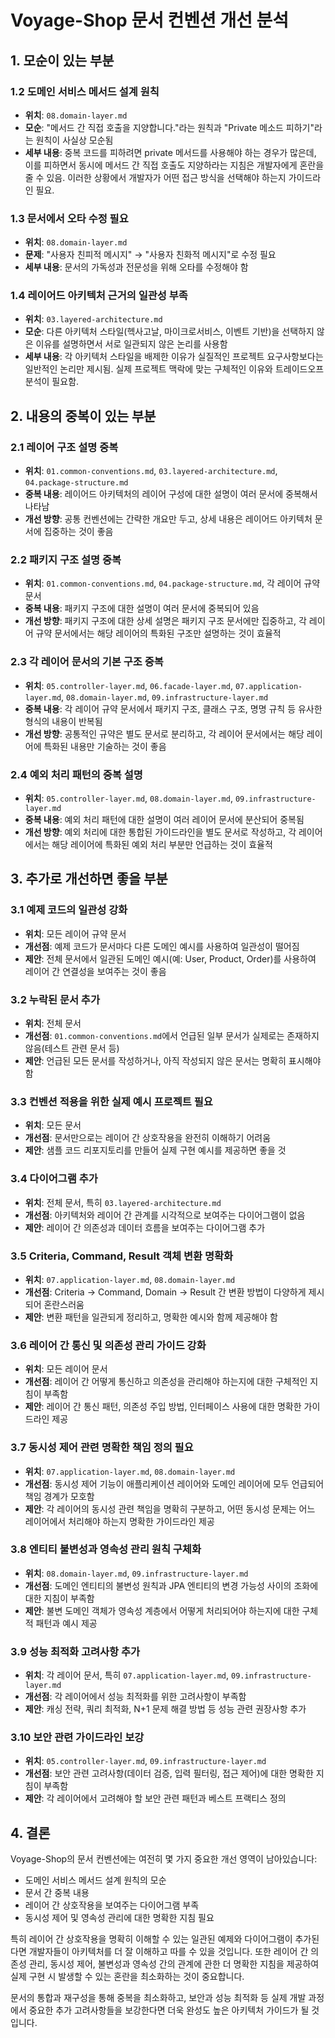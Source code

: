 # Voyage-Shop 문서 컨벤션 개선 분석

## 1. 모순이 있는 부분

### 1.2 도메인 서비스 메서드 설계 원칙

- **위치**: `08.domain-layer.md`
- **모순**: "메서드 간 직접 호출을 지양합니다."라는 원칙과 "Private 메소드 피하기"라는 원칙이 사실상 모순됨
- **세부 내용**: 중복 코드를 피하려면 private 메서드를 사용해야 하는 경우가 많은데, 이를 피하면서 동시에 메서드 간 직접 호출도 지양하라는 지침은 개발자에게 혼란을 줄 수 있음. 이러한 상황에서 개발자가 어떤 접근 방식을 선택해야 하는지 가이드라인 필요.

### 1.3 문서에서 오타 수정 필요

- **위치**: `08.domain-layer.md`
- **문제**: "사용자 친피적 메시지" → "사용자 친화적 메시지"로 수정 필요
- **세부 내용**: 문서의 가독성과 전문성을 위해 오타를 수정해야 함

### 1.4 레이어드 아키텍처 근거의 일관성 부족

- **위치**: `03.layered-architecture.md`
- **모순**: 다른 아키텍처 스타일(헥사고날, 마이크로서비스, 이벤트 기반)을 선택하지 않은 이유를 설명하면서 서로 일관되지 않은 논리를 사용함
- **세부 내용**: 각 아키텍처 스타일을 배제한 이유가 실질적인 프로젝트 요구사항보다는 일반적인 논리만 제시됨. 실제 프로젝트 맥락에 맞는 구체적인 이유와 트레이드오프 분석이 필요함.

## 2. 내용의 중복이 있는 부분

### 2.1 레이어 구조 설명 중복

- **위치**: `01.common-conventions.md`, `03.layered-architecture.md`, `04.package-structure.md`
- **중복 내용**: 레이어드 아키텍처의 레이어 구성에 대한 설명이 여러 문서에 중복해서 나타남
- **개선 방향**: 공통 컨벤션에는 간략한 개요만 두고, 상세 내용은 레이어드 아키텍처 문서에 집중하는 것이 좋음

### 2.2 패키지 구조 설명 중복

- **위치**: `01.common-conventions.md`, `04.package-structure.md`, 각 레이어 규약 문서
- **중복 내용**: 패키지 구조에 대한 설명이 여러 문서에 중복되어 있음
- **개선 방향**: 패키지 구조에 대한 상세 설명은 패키지 구조 문서에만 집중하고, 각 레이어 규약 문서에서는 해당 레이어의 특화된 구조만 설명하는 것이 효율적

### 2.3 각 레이어 문서의 기본 구조 중복

- **위치**: `05.controller-layer.md`, `06.facade-layer.md`, `07.application-layer.md`, `08.domain-layer.md`, `09.infrastructure-layer.md`
- **중복 내용**: 각 레이어 규약 문서에서 패키지 구조, 클래스 구조, 명명 규칙 등 유사한 형식의 내용이 반복됨
- **개선 방향**: 공통적인 규약은 별도 문서로 분리하고, 각 레이어 문서에서는 해당 레이어에 특화된 내용만 기술하는 것이 좋음

### 2.4 예외 처리 패턴의 중복 설명

- **위치**: `05.controller-layer.md`, `08.domain-layer.md`, `09.infrastructure-layer.md`
- **중복 내용**: 예외 처리 패턴에 대한 설명이 여러 레이어 문서에 분산되어 중복됨
- **개선 방향**: 예외 처리에 대한 통합된 가이드라인을 별도 문서로 작성하고, 각 레이어에서는 해당 레이어에 특화된 예외 처리 부분만 언급하는 것이 효율적

## 3. 추가로 개선하면 좋을 부분

### 3.1 예제 코드의 일관성 강화

- **위치**: 모든 레이어 규약 문서
- **개선점**: 예제 코드가 문서마다 다른 도메인 예시를 사용하여 일관성이 떨어짐
- **제안**: 전체 문서에서 일관된 도메인 예시(예: User, Product, Order)를 사용하여 레이어 간 연결성을 보여주는 것이 좋음

### 3.2 누락된 문서 추가

- **위치**: 전체 문서
- **개선점**: `01.common-conventions.md`에서 언급된 일부 문서가 실제로는 존재하지 않음(테스트 관련 문서 등)
- **제안**: 언급된 모든 문서를 작성하거나, 아직 작성되지 않은 문서는 명확히 표시해야 함

### 3.3 컨벤션 적용을 위한 실제 예시 프로젝트 필요

- **위치**: 모든 문서
- **개선점**: 문서만으로는 레이어 간 상호작용을 완전히 이해하기 어려움
- **제안**: 샘플 코드 리포지토리를 만들어 실제 구현 예시를 제공하면 좋을 것

### 3.4 다이어그램 추가

- **위치**: 전체 문서, 특히 `03.layered-architecture.md`
- **개선점**: 아키텍처와 레이어 간 관계를 시각적으로 보여주는 다이어그램이 없음
- **제안**: 레이어 간 의존성과 데이터 흐름을 보여주는 다이어그램 추가

### 3.5 Criteria, Command, Result 객체 변환 명확화

- **위치**: `07.application-layer.md`, `08.domain-layer.md`
- **개선점**: Criteria → Command, Domain → Result 간 변환 방법이 다양하게 제시되어 혼란스러움
- **제안**: 변환 패턴을 일관되게 정리하고, 명확한 예시와 함께 제공해야 함

### 3.6 레이어 간 통신 및 의존성 관리 가이드 강화

- **위치**: 모든 레이어 문서
- **개선점**: 레이어 간 어떻게 통신하고 의존성을 관리해야 하는지에 대한 구체적인 지침이 부족함
- **제안**: 레이어 간 통신 패턴, 의존성 주입 방법, 인터페이스 사용에 대한 명확한 가이드라인 제공

### 3.7 동시성 제어 관련 명확한 책임 정의 필요

- **위치**: `07.application-layer.md`, `08.domain-layer.md`
- **개선점**: 동시성 제어 기능이 애플리케이션 레이어와 도메인 레이어에 모두 언급되어 책임 경계가 모호함
- **제안**: 각 레이어의 동시성 관련 책임을 명확히 구분하고, 어떤 동시성 문제는 어느 레이어에서 처리해야 하는지 명확한 가이드라인 제공

### 3.8 엔티티 불변성과 영속성 관리 원칙 구체화

- **위치**: `08.domain-layer.md`, `09.infrastructure-layer.md`
- **개선점**: 도메인 엔티티의 불변성 원칙과 JPA 엔티티의 변경 가능성 사이의 조화에 대한 지침이 부족함
- **제안**: 불변 도메인 객체가 영속성 계층에서 어떻게 처리되어야 하는지에 대한 구체적 패턴과 예시 제공

### 3.9 성능 최적화 고려사항 추가

- **위치**: 각 레이어 문서, 특히 `07.application-layer.md`, `09.infrastructure-layer.md`
- **개선점**: 각 레이어에서 성능 최적화를 위한 고려사항이 부족함
- **제안**: 캐싱 전략, 쿼리 최적화, N+1 문제 해결 방법 등 성능 관련 권장사항 추가

### 3.10 보안 관련 가이드라인 보강

- **위치**: `05.controller-layer.md`, `09.infrastructure-layer.md`
- **개선점**: 보안 관련 고려사항(데이터 검증, 입력 필터링, 접근 제어)에 대한 명확한 지침이 부족함
- **제안**: 각 레이어에서 고려해야 할 보안 관련 패턴과 베스트 프랙티스 정의

## 4. 결론

Voyage-Shop의 문서 컨벤션에는 여전히 몇 가지 중요한 개선 영역이 남아있습니다:
- 도메인 서비스 메서드 설계 원칙의 모순
- 문서 간 중복 내용
- 레이어 간 상호작용을 보여주는 다이어그램 부족
- 동시성 제어 및 영속성 관리에 대한 명확한 지침 필요

특히 레이어 간 상호작용을 명확히 이해할 수 있는 일관된 예제와 다이어그램이 추가된다면 개발자들이 아키텍처를 더 잘 이해하고 따를 수 있을 것입니다. 또한 레이어 간 의존성 관리, 동시성 제어, 불변성과 영속성 간의 관계에 관한 더 명확한 지침을 제공하여 실제 구현 시 발생할 수 있는 혼란을 최소화하는 것이 중요합니다.

문서의 통합과 재구성을 통해 중복을 최소화하고, 보안과 성능 최적화 등 실제 개발 과정에서 중요한 추가 고려사항들을 보강한다면 더욱 완성도 높은 아키텍처 가이드가 될 것입니다. 